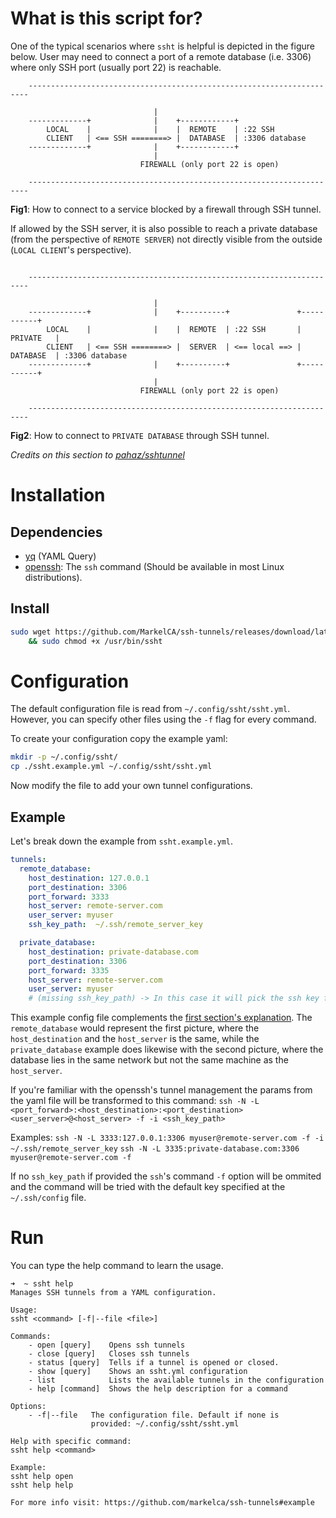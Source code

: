 # What is this script for?
One of the typical scenarios where ``ssht`` is helpful is depicted in the figure below. User may need to connect a port of a remote database (i.e. 3306) where only SSH port (usually port 22) is reachable.

```
    ----------------------------------------------------------------------

                                |
    -------------+              |    +------------+
        LOCAL    |              |    |  REMOTE    | :22 SSH
        CLIENT   | <== SSH ========> |  DATABASE  | :3306 database
    -------------+              |    +------------+
                                |
                             FIREWALL (only port 22 is open)

    ----------------------------------------------------------------------
```
**Fig1**: How to connect to a service blocked by a firewall through SSH tunnel.

If allowed by the SSH server, it is also possible to reach a private database (from the perspective of ``REMOTE SERVER``) not directly visible from the outside (``LOCAL CLIENT``'s perspective). 
```

    ----------------------------------------------------------------------

                                |
    -------------+              |    +----------+               +-----------+
        LOCAL    |              |    |  REMOTE  | :22 SSH       | PRIVATE   |
        CLIENT   | <== SSH ========> |  SERVER  | <== local ==> | DATABASE  | :3306 database
    -------------+              |    +----------+               +-----------+
                                |
                             FIREWALL (only port 22 is open)

    ----------------------------------------------------------------------
```
**Fig2**: How to connect to ``PRIVATE DATABASE`` through SSH tunnel.

*Credits on this section to [pahaz/sshtunnel](https://github.com/pahaz/sshtunnel)*
# Installation
## Dependencies
- [yq](https://github.com/mikefarah/yq) (YAML Query)
- [openssh](https://www.openssh.com): The `ssh` command (Should be available in most Linux distributions).

## Install
```bash
sudo wget https://github.com/MarkelCA/ssh-tunnels/releases/download/latest/ssht -O /usr/bin/ssht \
    && sudo chmod +x /usr/bin/ssht
```

# Configuration
The default configuration file is read from `~/.config/ssht/ssht.yml`. However, you can specify other files using the `-f` flag for every command.

To create your configuration copy the example yaml:
```bash
mkdir -p ~/.config/ssht/
cp ./ssht.example.yml ~/.config/ssht/ssht.yml
```
Now modify the file to add your own tunnel configurations.

## Example
Let's break down the example from `ssht.example.yml`.

```yml
tunnels:
  remote_database:
    host_destination: 127.0.0.1
    port_destination: 3306
    port_forward: 3333
    host_server: remote-server.com
    user_server: myuser
    ssh_key_path:  ~/.ssh/remote_server_key

  private_database:
    host_destination: private-database.com
    port_destination: 3306
    port_forward: 3335
    host_server: remote-server.com
    user_server: myuser
    # (missing ssh_key_path) -> In this case it will pick the ssh key from the ~/.ssh/config file
```

This example config file complements the [first section's explanation](https://github.com/MarkelCA/ssh-tunnels/tree/master#what-is-this-script-for). The `remote_database` would represent the first picture, where the `host_destination` and the `host_server` is the same, while the `private_database` example does likewise with the second picture, where the database lies in the same network but not the same machine as the `host_server`.

If you're familiar with the openssh's tunnel management the params from the yaml file will be transformed to this command:
`ssh -N -L <port_forward>:<host_destination>:<port_destination> <user_server>@<host_server> -f -i <ssh_key_path>`

Examples:
`ssh -N -L 3333:127.0.0.1:3306 myuser@remote-server.com -f -i ~/.ssh/remote_server_key`
`ssh -N -L 3335:private-database.com:3306 myuser@remote-server.com -f`

If no `ssh_key_path` if provided the `ssh`'s command `-f` option will be ommited and the command will be tried with the default key specified at the `~/.ssh/config` file.



# Run
You can type the help command to learn the usage.
```
➜  ~ ssht help
Manages SSH tunnels from a YAML configuration.

Usage:
ssht <command> [-f|--file <file>]

Commands:
    - open [query]    Opens ssh tunnels
    - close [query]   Closes ssh tunnels
    - status [query]  Tells if a tunnel is opened or closed.
    - show [query]    Shows an ssht.yml configuration
    - list            Lists the available tunnels in the configuration
    - help [command]  Shows the help description for a command

Options:
    - -f|--file   The configuration file. Default if none is
                  provided: ~/.config/ssht/ssht.yml

Help with specific command:
ssht help <command>

Example:
ssht help open
ssht help help

For more info visit: https://github.com/markelca/ssh-tunnels#example
```
